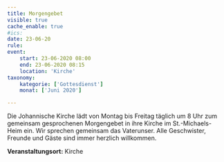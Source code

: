 ```yaml
---
title: Morgengebet
visible: true
cache_enable: true
#ics: 
date: 23-06-20
rule: 
event:
	start: 23-06-2020 08:00
	end: 23-06-2020 08:15
	location: 'Kirche'
taxonomy:
	kategorie: ['Gottesdienst']
	monat: ['Juni 2020']

---
```

Die Johannische Kirche lädt von Montag bis Freitag täglich um 8 Uhr zum gemeinsam gesprochenen Morgengebet in ihre Kirche im St.-Michaels-Heim ein. Wir sprechen gemeinsam das Vaterunser. Alle Geschwister, Freunde und Gäste sind immer herzlich willkommen.



**Veranstaltungsort:** Kirche

